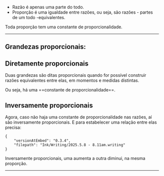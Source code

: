 - Razão é apenas uma parte do todo. 
- Proporção é uma igualdade entre razões, ou seja, são razões - partes de um todo -equivalentes. 

Toda proporção tem uma constante de proporcionalidade. 

---
## Grandezas proporcionais:


## Diretamente proporcionais

Duas grandezas são ditas proporcionais quando for possível construir razões equivalentes entre elas, em momentos e medidas distintas. 

Ou seja, há uma ==constante de proporcionalidade==.


## Inversamente proporcionais

Agora, caso não haja uma constante de proporcionalidade nas razões, aí são inversamente proporcionais. E para estabelecer uma relação entre elas precisa:


```handwritten-ink
{
	"versionAtEmbed": "0.3.4",
	"filepath": "Ink/Writing/2025.5.8 - 8.11am.writing"
}
```

Inversamente proporcionais, uma aumenta a outra diminui, na mesma proporção.


---
